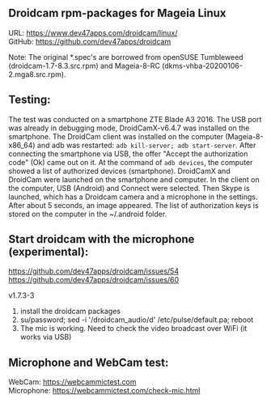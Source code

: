 Droidcam rpm-packages for Mageia Linux
---
URL: https://www.dev47apps.com/droidcam/linux/  
GitHub: https://github.com/dev47apps/droidcam  

Note: The original *.spec's are borrowed from openSUSE Tumbleweed (droidcam-1.7-8.3.src.rpm) and Mageia-8-RC (dkms-vhba-20200106-2.mga8.src.rpm).

Testing:
---
The test was conducted on a smartphone ZTE Blade A3 2016. The USB port was already in debugging mode, DroidCamX-v6.4.7 was installed on the smartphone. The DroidCam client was installed on the computer (Mageia-8-x86_64) and adb was restarted: `adb kill-server; adb start-server`. After connecting the smartphone via USB, the offer "Accept the authorization code" (Ok) came out on it. At the command of `adb devices`, the computer showed a list of authorized devices (smartphone). DroidCamX and DroidCam were launched on the smartphone and computer. In the client on the computer, USB (Android) and Connect were selected. Then Skype is launched, which has a Droidcam camera and a microphone in the settings. After about 5 seconds, an image appeared. The list of authorization keys is stored on the computer in the ~/.android folder.

Start droidcam with the microphone (experimental):
---
https://github.com/dev47apps/droidcam/issues/54  
https://github.com/dev47apps/droidcam/issues/60

v1.7.3-3  
1. install the droidcam packages  
2. su/password; sed -i '/droidcam_audio/d' /etc/pulse/default.pa; reboot  
3. The mic is working. Need to check the video broadcast over WiFi (it works via USB)  

Microphone and WebCam test:
---
WebCam: https://webcammictest.com  
Microphone: https://webcammictest.com/check-mic.html
